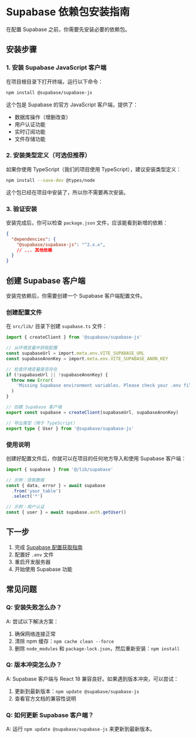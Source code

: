 # Supabase 依赖包安装指南

在配置 Supabase 之前，你需要先安装必要的依赖包。

## 安装步骤

### 1. 安装 Supabase JavaScript 客户端

在项目根目录下打开终端，运行以下命令：

```bash
npm install @supabase/supabase-js
```

这个包是 Supabase 的官方 JavaScript 客户端，提供了：
- 数据库操作（增删改查）
- 用户认证功能
- 实时订阅功能
- 文件存储功能

### 2. 安装类型定义（可选但推荐）

如果你使用 TypeScript（我们的项目使用 TypeScript），建议安装类型定义：

```bash
npm install --save-dev @types/node
```

这个包已经在项目中安装了，所以你不需要再次安装。

### 3. 验证安装

安装完成后，你可以检查 `package.json` 文件，应该能看到新增的依赖：

```json
{
  "dependencies": {
    "@supabase/supabase-js": "^2.x.x",
    // ... 其他依赖
  }
}
```

## 创建 Supabase 客户端

安装完依赖后，你需要创建一个 Supabase 客户端配置文件。

### 创建配置文件

在 `src/lib/` 目录下创建 `supabase.ts` 文件：

```typescript
import { createClient } from '@supabase/supabase-js'

// 从环境变量中获取配置
const supabaseUrl = import.meta.env.VITE_SUPABASE_URL
const supabaseAnonKey = import.meta.env.VITE_SUPABASE_ANON_KEY

// 检查环境变量是否存在
if (!supabaseUrl || !supabaseAnonKey) {
  throw new Error(
    'Missing Supabase environment variables. Please check your .env file.'
  )
}

// 创建 Supabase 客户端
export const supabase = createClient(supabaseUrl, supabaseAnonKey)

// 导出类型（用于 TypeScript）
export type { User } from '@supabase/supabase-js'
```

### 使用说明

创建好配置文件后，你就可以在项目的任何地方导入和使用 Supabase 客户端：

```typescript
import { supabase } from '@/lib/supabase'

// 示例：获取数据
const { data, error } = await supabase
  .from('your_table')
  .select('*')

// 示例：用户认证
const { user } = await supabase.auth.getUser()
```

## 下一步

1. 完成 [Supabase 配置获取指南](./supabase-setup-guide.md)
2. 配置好 `.env` 文件
3. 重启开发服务器
4. 开始使用 Supabase 功能

## 常见问题

### Q: 安装失败怎么办？
A: 尝试以下解决方案：
1. 确保网络连接正常
2. 清除 npm 缓存：`npm cache clean --force`
3. 删除 `node_modules` 和 `package-lock.json`，然后重新安装：`npm install`

### Q: 版本冲突怎么办？
A: Supabase 客户端与 React 18 兼容良好。如果遇到版本冲突，可以尝试：
1. 更新到最新版本：`npm update @supabase/supabase-js`
2. 查看官方文档的兼容性说明

### Q: 如何更新 Supabase 客户端？
A: 运行 `npm update @supabase/supabase-js` 来更新到最新版本。